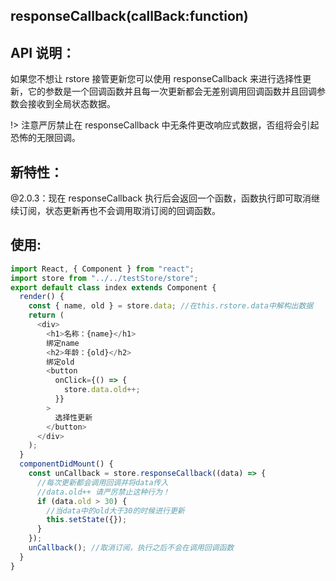 ## **responseCallback**(callBack:function)

## API 说明：

如果您不想让 rstore 接管更新您可以使用 responseCallback 来进行选择性更新，它的参数是一个回调函数并且每一次更新都会无差别调用回调函数并且回调参数会接收到全局状态数据。

!> 注意严厉禁止在 responseCallback 中无条件更改响应式数据，否组将会引起恐怖的无限回调。

## 新特性：

@2.0.3：现在 responseCallback 执行后会返回一个函数，函数执行即可取消继续订阅，状态更新再也不会调用取消订阅的回调函数。

## 使用:

```javascript
import React, { Component } from "react";
import store from "../../testStore/store";
export default class index extends Component {
  render() {
    const { name, old } = store.data; //在this.rstore.data中解构出数据
    return (
      <div>
        <h1>名称：{name}</h1>
        绑定name
        <h2>年龄：{old}</h2>
        绑定old
        <button
          onClick={() => {
            store.data.old++;
          }}
        >
          选择性更新
        </button>
      </div>
    );
  }
  componentDidMount() {
    const unCallback = store.responseCallback((data) => {
      //每次更新都会调用回调并将data传入
      //data.old++ 请严厉禁止这种行为！
      if (data.old > 30) {
        //当data中的old大于30的时候进行更新
        this.setState({});
      }
    });
    unCallback(); //取消订阅，执行之后不会在调用回调函数
  }
}
```
